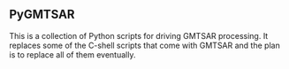## PyGMTSAR  
This is a collection of Python scripts for driving GMTSAR processing.  It replaces some of the C-shell scripts
that come with GMTSAR and the plan is to replace all of them eventually.  


